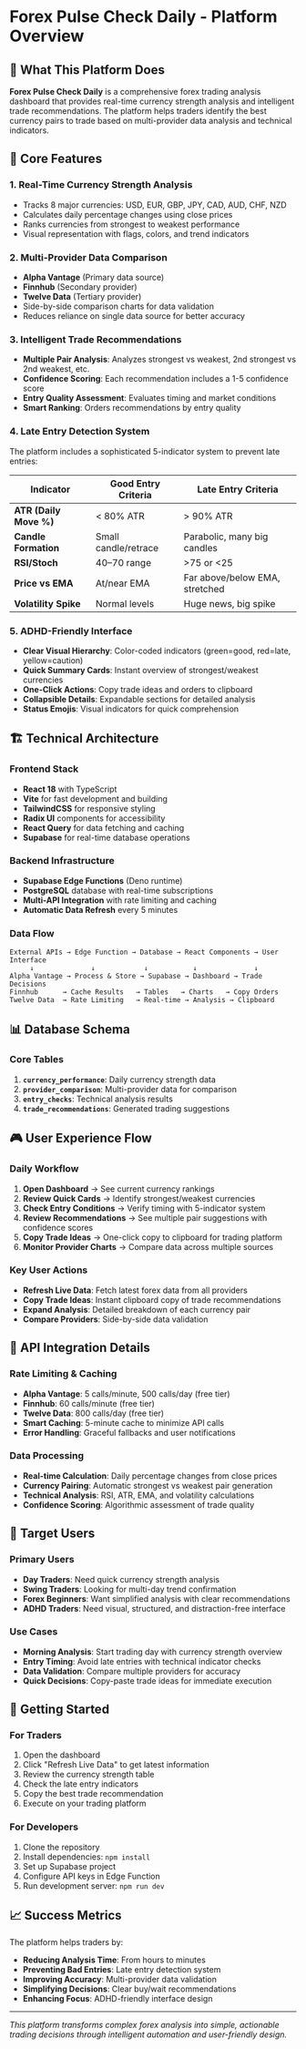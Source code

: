 # Forex Pulse Check Daily - Platform Overview

## 🎯 What This Platform Does

**Forex Pulse Check Daily** is a comprehensive forex trading analysis dashboard that provides real-time currency strength analysis and intelligent trade recommendations. The platform helps traders identify the best currency pairs to trade based on multi-provider data analysis and technical indicators.

## 🚀 Core Features

### 1. **Real-Time Currency Strength Analysis**
- Tracks 8 major currencies: USD, EUR, GBP, JPY, CAD, AUD, CHF, NZD
- Calculates daily percentage changes using close prices
- Ranks currencies from strongest to weakest performance
- Visual representation with flags, colors, and trend indicators

### 2. **Multi-Provider Data Comparison**
- **Alpha Vantage** (Primary data source)
- **Finnhub** (Secondary provider)
- **Twelve Data** (Tertiary provider)
- Side-by-side comparison charts for data validation
- Reduces reliance on single data source for better accuracy

### 3. **Intelligent Trade Recommendations**
- **Multiple Pair Analysis**: Analyzes strongest vs weakest, 2nd strongest vs 2nd weakest, etc.
- **Confidence Scoring**: Each recommendation includes a 1-5 confidence score
- **Entry Quality Assessment**: Evaluates timing and market conditions
- **Smart Ranking**: Orders recommendations by entry quality

### 4. **Late Entry Detection System**
The platform includes a sophisticated 5-indicator system to prevent late entries:

| Indicator | Good Entry Criteria | Late Entry Criteria |
|-----------|-------------------|-------------------|
| **ATR (Daily Move %)** | < 80% ATR | > 90% ATR |
| **Candle Formation** | Small candle/retrace | Parabolic, many big candles |
| **RSI/Stoch** | 40–70 range | >75 or <25 |
| **Price vs EMA** | At/near EMA | Far above/below EMA, stretched |
| **Volatility Spike** | Normal levels | Huge news, big spike |

### 5. **ADHD-Friendly Interface**
- **Clear Visual Hierarchy**: Color-coded indicators (green=good, red=late, yellow=caution)
- **Quick Summary Cards**: Instant overview of strongest/weakest currencies
- **One-Click Actions**: Copy trade ideas and orders to clipboard
- **Collapsible Details**: Expandable sections for detailed analysis
- **Status Emojis**: Visual indicators for quick comprehension

## 🏗️ Technical Architecture

### **Frontend Stack**
- **React 18** with TypeScript
- **Vite** for fast development and building
- **TailwindCSS** for responsive styling
- **Radix UI** components for accessibility
- **React Query** for data fetching and caching
- **Supabase** for real-time database operations

### **Backend Infrastructure**
- **Supabase Edge Functions** (Deno runtime)
- **PostgreSQL** database with real-time subscriptions
- **Multi-API Integration** with rate limiting and caching
- **Automatic Data Refresh** every 5 minutes

### **Data Flow**
```
External APIs → Edge Function → Database → React Components → User Interface
     ↓              ↓            ↓           ↓              ↓
Alpha Vantage → Process & Store → Supabase → Dashboard → Trade Decisions
Finnhub      → Cache Results   → Tables   → Charts   → Copy Orders
Twelve Data  → Rate Limiting   → Real-time → Analysis → Clipboard
```

## 📊 Database Schema

### **Core Tables**
1. **`currency_performance`**: Daily currency strength data
2. **`provider_comparison`**: Multi-provider data for comparison
3. **`entry_checks`**: Technical analysis results
4. **`trade_recommendations`**: Generated trading suggestions

## 🎮 User Experience Flow

### **Daily Workflow**
1. **Open Dashboard** → See current currency rankings
2. **Review Quick Cards** → Identify strongest/weakest currencies
3. **Check Entry Conditions** → Verify timing with 5-indicator system
4. **Review Recommendations** → See multiple pair suggestions with confidence scores
5. **Copy Trade Ideas** → One-click copy to clipboard for trading platform
6. **Monitor Provider Charts** → Compare data across multiple sources

### **Key User Actions**
- **Refresh Live Data**: Fetch latest forex data from all providers
- **Copy Trade Ideas**: Instant clipboard copy of trade recommendations
- **Expand Analysis**: Detailed breakdown of each currency pair
- **Compare Providers**: Side-by-side data validation

## 🔧 API Integration Details

### **Rate Limiting & Caching**
- **Alpha Vantage**: 5 calls/minute, 500 calls/day (free tier)
- **Finnhub**: 60 calls/minute (free tier)
- **Twelve Data**: 800 calls/day (free tier)
- **Smart Caching**: 5-minute cache to minimize API calls
- **Error Handling**: Graceful fallbacks and user notifications

### **Data Processing**
- **Real-time Calculation**: Daily percentage changes from close prices
- **Currency Pairing**: Automatic strongest vs weakest pair generation
- **Technical Analysis**: RSI, ATR, EMA, and volatility calculations
- **Confidence Scoring**: Algorithmic assessment of trade quality

## 🎯 Target Users

### **Primary Users**
- **Day Traders**: Need quick currency strength analysis
- **Swing Traders**: Looking for multi-day trend confirmation
- **Forex Beginners**: Want simplified analysis with clear recommendations
- **ADHD Traders**: Need visual, structured, and distraction-free interface

### **Use Cases**
- **Morning Analysis**: Start trading day with currency strength overview
- **Entry Timing**: Avoid late entries with technical indicator checks
- **Data Validation**: Compare multiple providers for accuracy
- **Quick Decisions**: Copy-paste trade ideas for immediate execution

## 🚀 Getting Started

### **For Traders**
1. Open the dashboard
2. Click "Refresh Live Data" to get latest information
3. Review the currency strength table
4. Check the late entry indicators
5. Copy the best trade recommendation
6. Execute on your trading platform

### **For Developers**
1. Clone the repository
2. Install dependencies: `npm install`
3. Set up Supabase project
4. Configure API keys in Edge Function
5. Run development server: `npm run dev`

## 📈 Success Metrics

The platform helps traders by:
- **Reducing Analysis Time**: From hours to minutes
- **Preventing Bad Entries**: Late entry detection system
- **Improving Accuracy**: Multi-provider data validation
- **Simplifying Decisions**: Clear buy/wait recommendations
- **Enhancing Focus**: ADHD-friendly interface design

---

*This platform transforms complex forex analysis into simple, actionable trading decisions through intelligent automation and user-friendly design.*
